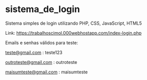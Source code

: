# sistema_de_login
Sistema simples de login utilizando PHP, CSS, JavaScript, HTML5

Link: https://trabalhoscimol.000webhostapp.com/index-login.php

Emails e senhas válidos para teste:


teste@gmail.com : teste123

outroteste@gmail.com : outroteste

maisumteste@gmail.com : maisumteste
